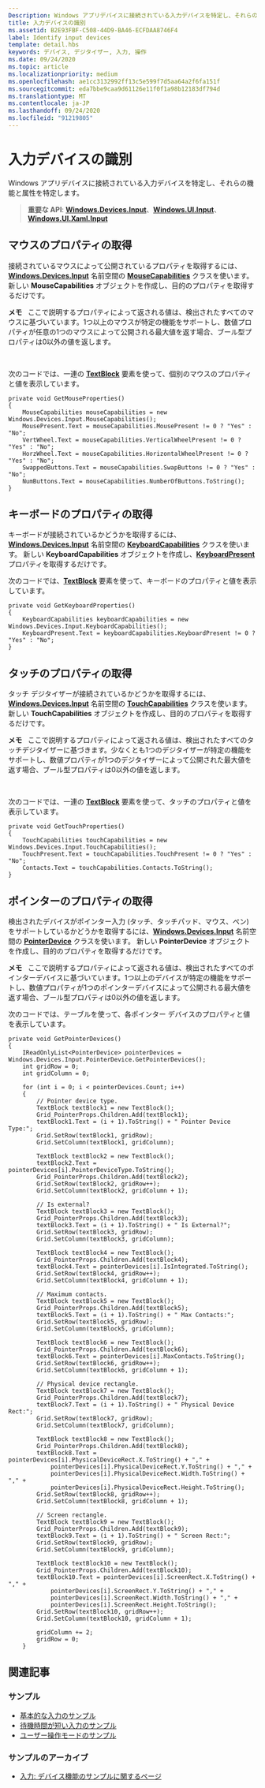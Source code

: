 ```yaml
---
Description: Windows アプリデバイスに接続されている入力デバイスを特定し、それらの機能と属性を特定します。
title: 入力デバイスの識別
ms.assetid: B2E93FBF-C508-44D9-BA46-ECFDAA8746F4
label: Identify input devices
template: detail.hbs
keywords: デバイス, デジタイザー, 入力, 操作
ms.date: 09/24/2020
ms.topic: article
ms.localizationpriority: medium
ms.openlocfilehash: ae1cc3132992ff13c5e599f7d5aa64a2f6fa151f
ms.sourcegitcommit: eda7bbe9caa9d61126e11f0f1a98b12183df794d
ms.translationtype: MT
ms.contentlocale: ja-JP
ms.lasthandoff: 09/24/2020
ms.locfileid: "91219805"
---
```

# <a name="identify-input-devices"></a>入力デバイスの識別


Windows アプリデバイスに接続されている入力デバイスを特定し、それらの機能と属性を特定します。

> **重要な API**: [**Windows.Devices.Input**](/uwp/api/Windows.Devices.Input)、[**Windows.UI.Input**](/uwp/api/Windows.UI.Core)、[**Windows.UI.Xaml.Input**](/uwp/api/Windows.UI.Input)

## <a name="retrieve-mouse-properties"></a>マウスのプロパティの取得


接続されているマウスによって公開されているプロパティを取得するには、[**Windows.Devices.Input**](/uwp/api/Windows.Devices.Input) 名前空間の [**MouseCapabilities**](/uwp/api/Windows.Devices.Input.MouseCapabilities) クラスを使います。 新しい **MouseCapabilities** オブジェクトを作成し、目的のプロパティを取得するだけです。

**メモ**   ここで説明するプロパティによって返される値は、検出されたすべてのマウスに基づいています。1つ以上のマウスが特定の機能をサポートし、数値プロパティが任意の1つのマウスによって公開される最大値を返す場合、ブール型プロパティは0以外の値を返します。

 

次のコードでは、一連の [**TextBlock**](/uwp/api/Windows.UI.Xaml.Controls.TextBlock) 要素を使って、個別のマウスのプロパティと値を表示しています。

```CSharp
private void GetMouseProperties()
{
    MouseCapabilities mouseCapabilities = new Windows.Devices.Input.MouseCapabilities();
    MousePresent.Text = mouseCapabilities.MousePresent != 0 ? "Yes" : "No";
    VertWheel.Text = mouseCapabilities.VerticalWheelPresent != 0 ? "Yes" : "No";
    HorzWheel.Text = mouseCapabilities.HorizontalWheelPresent != 0 ? "Yes" : "No";
    SwappedButtons.Text = mouseCapabilities.SwapButtons != 0 ? "Yes" : "No";
    NumButtons.Text = mouseCapabilities.NumberOfButtons.ToString();
}
```

## <a name="retrieve-keyboard-properties"></a>キーボードのプロパティの取得


キーボードが接続されているかどうかを取得するには、[**Windows.Devices.Input**](/uwp/api/Windows.Devices.Input) 名前空間の [**KeyboardCapabilities**](/uwp/api/Windows.Devices.Input.KeyboardCapabilities) クラスを使います。 新しい **KeyboardCapabilities** オブジェクトを作成し、[**KeyboardPresent**](/uwp/api/windows.devices.input.keyboardcapabilities.keyboardpresent) プロパティを取得するだけです。

次のコードでは、[**TextBlock**](/uwp/api/Windows.UI.Xaml.Controls.TextBlock) 要素を使って、キーボードのプロパティと値を表示しています。

```CSharp
private void GetKeyboardProperties()
{
    KeyboardCapabilities keyboardCapabilities = new Windows.Devices.Input.KeyboardCapabilities();
    KeyboardPresent.Text = keyboardCapabilities.KeyboardPresent != 0 ? "Yes" : "No";
}
```

## <a name="retrieve-touch-properties"></a>タッチのプロパティの取得


タッチ デジタイザーが接続されているかどうかを取得するには、[**Windows.Devices.Input**](/uwp/api/Windows.Devices.Input) 名前空間の [**TouchCapabilities**](/uwp/api/Windows.Devices.Input.TouchCapabilities) クラスを使います。 新しい **TouchCapabilities** オブジェクトを作成し、目的のプロパティを取得するだけです。

**メモ**   ここで説明するプロパティによって返される値は、検出されたすべてのタッチデジタイザーに基づきます。少なくとも1つのデジタイザーが特定の機能をサポートし、数値プロパティが1つのデジタイザーによって公開された最大値を返す場合、ブール型プロパティは0以外の値を返します。

 

次のコードでは、一連の [**TextBlock**](/uwp/api/Windows.UI.Xaml.Controls.TextBlock) 要素を使って、タッチのプロパティと値を表示しています。

```CSharp
private void GetTouchProperties()
{
    TouchCapabilities touchCapabilities = new Windows.Devices.Input.TouchCapabilities();
    TouchPresent.Text = touchCapabilities.TouchPresent != 0 ? "Yes" : "No";
    Contacts.Text = touchCapabilities.Contacts.ToString();
}
```

## <a name="retrieve-pointer-properties"></a>ポインターのプロパティの取得


検出されたデバイスがポインター入力 (タッチ、タッチパッド、マウス、ペン) をサポートしているかどうかを取得するには、[**Windows.Devices.Input**](/uwp/api/Windows.Devices.Input) 名前空間の [**PointerDevice**](/uwp/api/Windows.Devices.Input.PointerDevice) クラスを使います。 新しい **PointerDevice** オブジェクトを作成し、目的のプロパティを取得するだけです。

**メモ**   ここで説明するプロパティによって返される値は、検出されたすべてのポインターデバイスに基づいています。1つ以上のデバイスが特定の機能をサポートし、数値プロパティが1つのポインターデバイスによって公開される最大値を返す場合、ブール型プロパティは0以外の値を返します。

次のコードでは、テーブルを使って、各ポインター デバイスのプロパティと値を表示しています。

```CSharp
private void GetPointerDevices()
{
    IReadOnlyList<PointerDevice> pointerDevices = Windows.Devices.Input.PointerDevice.GetPointerDevices();
    int gridRow = 0;
    int gridColumn = 0;

    for (int i = 0; i < pointerDevices.Count; i++)
    {
        // Pointer device type.
        TextBlock textBlock1 = new TextBlock();
        Grid_PointerProps.Children.Add(textBlock1);
        textBlock1.Text = (i + 1).ToString() + " Pointer Device Type:";
        Grid.SetRow(textBlock1, gridRow);
        Grid.SetColumn(textBlock1, gridColumn);

        TextBlock textBlock2 = new TextBlock();
        textBlock2.Text = pointerDevices[i].PointerDeviceType.ToString();
        Grid_PointerProps.Children.Add(textBlock2);
        Grid.SetRow(textBlock2, gridRow++);
        Grid.SetColumn(textBlock2, gridColumn + 1);

        // Is external?
        TextBlock textBlock3 = new TextBlock();
        Grid_PointerProps.Children.Add(textBlock3);
        textBlock3.Text = (i + 1).ToString() + " Is External?";
        Grid.SetRow(textBlock3, gridRow);
        Grid.SetColumn(textBlock3, gridColumn);

        TextBlock textBlock4 = new TextBlock();
        Grid_PointerProps.Children.Add(textBlock4);
        textBlock4.Text = pointerDevices[i].IsIntegrated.ToString();
        Grid.SetRow(textBlock4, gridRow++);
        Grid.SetColumn(textBlock4, gridColumn + 1);

        // Maximum contacts.
        TextBlock textBlock5 = new TextBlock();
        Grid_PointerProps.Children.Add(textBlock5);
        textBlock5.Text = (i + 1).ToString() + " Max Contacts:";
        Grid.SetRow(textBlock5, gridRow);
        Grid.SetColumn(textBlock5, gridColumn);

        TextBlock textBlock6 = new TextBlock();
        Grid_PointerProps.Children.Add(textBlock6);
        textBlock6.Text = pointerDevices[i].MaxContacts.ToString();
        Grid.SetRow(textBlock6, gridRow++);
        Grid.SetColumn(textBlock6, gridColumn + 1);

        // Physical device rectangle.
        TextBlock textBlock7 = new TextBlock();
        Grid_PointerProps.Children.Add(textBlock7);
        textBlock7.Text = (i + 1).ToString() + " Physical Device Rect:";
        Grid.SetRow(textBlock7, gridRow);
        Grid.SetColumn(textBlock7, gridColumn);

        TextBlock textBlock8 = new TextBlock();
        Grid_PointerProps.Children.Add(textBlock8);
        textBlock8.Text = pointerDevices[i].PhysicalDeviceRect.X.ToString() + "," +
            pointerDevices[i].PhysicalDeviceRect.Y.ToString() + "," +
            pointerDevices[i].PhysicalDeviceRect.Width.ToString() + "," +
            pointerDevices[i].PhysicalDeviceRect.Height.ToString();
        Grid.SetRow(textBlock8, gridRow++);
        Grid.SetColumn(textBlock8, gridColumn + 1);

        // Screen rectangle.
        TextBlock textBlock9 = new TextBlock();
        Grid_PointerProps.Children.Add(textBlock9);
        textBlock9.Text = (i + 1).ToString() + " Screen Rect:";
        Grid.SetRow(textBlock9, gridRow);
        Grid.SetColumn(textBlock9, gridColumn);

        TextBlock textBlock10 = new TextBlock();
        Grid_PointerProps.Children.Add(textBlock10);
        textBlock10.Text = pointerDevices[i].ScreenRect.X.ToString() + "," +
            pointerDevices[i].ScreenRect.Y.ToString() + "," +
            pointerDevices[i].ScreenRect.Width.ToString() + "," +
            pointerDevices[i].ScreenRect.Height.ToString();
        Grid.SetRow(textBlock10, gridRow++);
        Grid.SetColumn(textBlock10, gridColumn + 1);

        gridColumn += 2;
        gridRow = 0;
    }
```

## <a name="related-articles"></a>関連記事

### <a name="samples"></a>サンプル

- [基本的な入力のサンプル](https://github.com/Microsoft/Windows-universal-samples/tree/master/Samples/BasicInput)
- [待機時間が短い入力のサンプル](https://github.com/Microsoft/Windows-universal-samples/tree/master/Samples/LowLatencyInput)
- [ユーザー操作モードのサンプル](https://github.com/Microsoft/Windows-universal-samples/tree/master/Samples/UserInteractionMode)

### <a name="archive-samples"></a>サンプルのアーカイブ

- [入力: デバイス機能のサンプルに関するページ](https://github.com/microsoftarchive/msdn-code-gallery-microsoft/tree/411c271e537727d737a53fa2cbe99eaecac00cc0/Official%20Windows%20Platform%20Sample/Windows%208%20app%20samples/%5BC%23%5D-Windows%208%20app%20samples/C%23/Windows%208%20app%20samples/Input%20Device%20capabilities%20sample%20(Windows%208))
